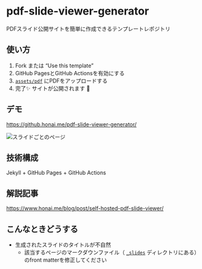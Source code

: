 # pdf-slide-viewer-generator
PDFスライド公開サイトを簡単に作成できるテンプレートレポジトリ

## 使い方
1. Fork または “Use this template”
2. GitHub PagesとGitHub Actionsを有効にする
3. [`assets/pdf`](assets/pdf/) にPDFをアップロードする
4. 完了✨ サイトが公開されます 🚀

## デモ
https://github.honai.me/pdf-slide-viewer-generator/

<!-- ![スライド一覧](https://user-images.githubusercontent.com/29170100/173290106-a83cf5fb-e114-47fc-a530-217310896de7.png) -->

![スライドごとのページ](https://user-images.githubusercontent.com/29170100/173289977-18a7e661-e024-412a-ae12-f92918eb1022.png)

## 技術構成
Jekyll + GitHub Pages + GitHub Actions

## 解説記事
https://www.honai.me/blog/post/self-hosted-pdf-slide-viewer/

## こんなときどうする

- 生成されたスライドのタイトルが不自然
  - 該当するページのマークダウンファイル（ [`_slides`](_slides/) ディレクトリにある）のfront matterを修正してください
